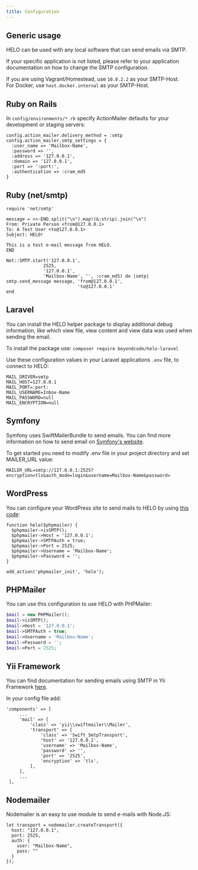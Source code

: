 ```yaml
---
title: Configuration
---
```


## Generic usage

HELO can be used with any local software that can send emails via SMTP. 

If your specific application is not listed, please refer to your application documentation on how to change the SMTP configuration.

If you are using Vagrant/Homestead, use `10.0.2.2` as your SMTP-Host.  
For Docker, use `host.docker.internal` as your SMTP-Host.

## Ruby on Rails
In `config/environments/*.rb` specify ActionMailer defaults for your development or staging servers:

```
config.action_mailer.delivery_method = :smtp
config.action_mailer.smtp_settings = {
  :user_name => 'Mailbox-Name',
  :password => '',
  :address => '127.0.0.1',
  :domain => '127.0.0.1',
  :port => ':port:',
  :authentication => :cram_md5
}
```

## Ruby (net/smtp)

```
require 'net/smtp'

message = <<-END.split("\n").map!(&:strip).join("\n")
From: Private Person <from@127.0.0.1>
To: A Test User <to@127.0.0.1>
Subject: HELO!

This is a test e-mail message from HELO.
END

Net::SMTP.start('127.0.0.1',
              2525,
              '127.0.0.1',
              'Mailbox-Name', '', :cram_md5) do |smtp|
smtp.send_message message, 'from@127.0.0.1',
                           'to@127.0.0.1'
end
```

## Laravel

You can install the HELO helper package to display additional debug information, like which view file, view content and view data was used when sending the email.

To install the package use: `composer require beyondcode/helo-laravel`  

Use these configuration values in your Laravel applications `.env` file, to connect to HELO:

```
MAIL_DRIVER=smtp
MAIL_HOST=127.0.0.1
MAIL_PORT=:port:
MAIL_USERNAME=Inbox-Name
MAIL_PASSWORD=null
MAIL_ENCRYPTION=null
```

## Symfony

Symfony uses SwiftMailerBundle to send emails. You can find more information on how to send email on [Symfony's website](https://symfony.com/doc/current/email.html).

To get started you need to modify .env file in your project directory and set MAILER_URL value:

```
MAILER_URL=smtp://127.0.0.1:2525?encryption=tls&auth_mode=login&username=Mailbox-Name&password=
```

## WordPress

You can configure your WordPress site to send mails to HELO by using [this code](http://codex.wordpress.org/Plugin_API/Action_Reference/phpmailer_init):

```
function helo($phpmailer) {
  $phpmailer->isSMTP();
  $phpmailer->Host = '127.0.0.1';
  $phpmailer->SMTPAuth = true;
  $phpmailer->Port = 2525;
  $phpmailer->Username = 'Mailbox-Name';
  $phpmailer->Password = '';
}

add_action('phpmailer_init', 'helo');
```

## PHPMailer

You can use this configuration to use HELO with PHPMailer:

```php
$mail = new PHPMailer();
$mail->isSMTP();
$mail->Host = '127.0.0.1';
$mail->SMTPAuth = true;
$mail->Username = 'Mailbox-Name';
$mail->Password = '';
$mail->Port = 2525;
```

## Yii Framework

You can find documentation for sending emails using SMTP in Yii Framework [here](https://www.yiiframework.com/wiki/656/how-to-send-emails-using-smtp).

In your config file add:

```
'components' => [
     ...
     'mail' => [
         'class' => 'yii\\swiftmailer\\Mailer',
         'transport' => [
             'class' => 'Swift_SmtpTransport',
             'host' => '127.0.0.1',
             'username' => 'Mailbox-Name',
             'password' => '',
             'port' => '2525',
             'encryption' => 'tls',
         ],
     ],
     ...
 ],
```

## Nodemailer
Nodemailer is an easy to use module to send e-mails with Node.JS:


```
let transport = nodemailer.createTransport({
  host: "127.0.0.1",
  port: 2525,
  auth: {
    user: "Mailbox-Name",
    pass: ""
  }
});
```
